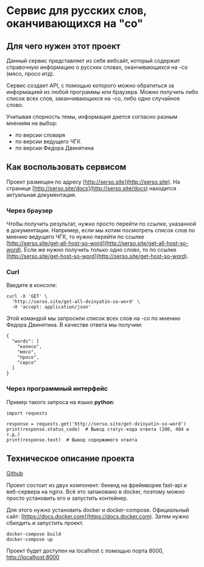 # Сервис для русских слов, оканчивающихся на "со"

## Для чего нужен этот проект
Данный сервис представляет из себя вебсайт, который содержит справочную информацию о русских словах, оканчивающихся на -со (мясо, просо итд).

Сервис создает API, с помощью которого можно обратиться за информацией из любой программы или браузера. Можно получить либо список всех слов, заканчивающихся на -со, либо одно случайное слово.

Учитывая спорность темы, информация дается согласно разным мнениям на выбор: 
- по версии словаря 
- по версии ведущего ЧГК
- по версии Федора Двинятина

## Как воспользовать сервисом
Проект размещен по адресу [http://serso.site](http://serso.site). На странице [http://serso.site/docs](http://serso.site/docs) находится актуальная документация.
### Через браузер
Чтобы получить результат, нужно просто перейти по ссылке, указанной в документации. Например, если мы хотим посмотреть список слов по мнению ведущего ЧГК, то нужно перейти по ссылке [http://serso.site/get-all-host-so-word](http://serso.site/get-all-host-so-word). Если же нужно получить только одно слово, то по ссылке [http://serso.site/get-host-so-word](http://serso.site/get-host-so-word).


### Curl
Введите в консоле:
```
curl -X 'GET' \
  'http://serso.site/get-all-dvinyatin-so-word' \
  -H 'accept: application/json'
```
Этой командой мы запросили список всех слов на -со по мнению Федора Двинятина. В качестве ответа мы получим:
```
{
  "words": [
    "колесо",
    "мясо",
    "просо",
    "серсо"
  ]
}
```



### Через программный интерфейс
Пример такого запроса на языке **python**:
```
import requests

response = requests.get('http://serso.site/get-dvinyatin-so-word')
print(response.status_code)  # Вывод статус-кода ответа (200, 404 и т.д.)
print(response.text)  # Вывод содержимого ответа
```

## Техническое описание проекта
[Github](https://github.com/anton2yakovlev/fastapi_check_so_words)

Проект состоит из двух компонент: бекенд на фреймворке fast-api и веб-сервера на nginx. Всё это запаковано в docker, поэтому можно просто установить его и запустить контейнер.

Для этого нужно установить docker и docker-compose. Официальный сайт: [https://docs.docker.com](https://docs.docker.com).
Затем нужно сбилдить и запустить проект.
```
docker-compose build
docker-compose up
```

Проект будет доступен на localhost с помощью порта 8000, [http://localhost:8000](http://localhost:8000)